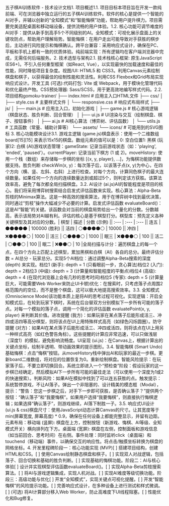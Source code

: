 五子棋AI训练软件 - 技术设计文档1. 项目概述1.1. 项目目标本项目旨在开发一款纯前端、可在浏览器中独立运行的五子棋AI训练软件。软件的核心是提供一个智能的AI对手，并辅以创新的“全知模式”和“智能悔棋”功能，帮助用户提升棋力。项目需要完美适配桌面和移动端设备，提供流畅的用户体验。1.2. 核心功能可调节难度的AI对手：提供从新手到高手5个不同级别的AI。全知模式：可视化展示盘面上的关键攻防点，帮助用户理解局势。智能悔棋：在用户走出可能导致对手获胜的棋步后，主动进行风险提示和悔棋确认。跨平台兼容：采用响应式设计，确保在PC、平板和手机上都有一致的优质体验。纯前端实现：所有逻辑均在客户端浏览器中完成，无需任何后端服务。2. 技术选型与架构2.1. 技术栈核心框架: 原生JavaScript (ES6+)。不引入任何重型框架（如React, Vue），以实现最快的加载速度和最佳的性能，同时降低项目复杂度。视图/UI: HTML5 和 CSS3。利用Canvas元素绘制棋盘和棋子，以获得最佳的绘制性能和灵活性。利用CSS Flexbox和Grid布局实现响应式设计。开发工具 (可选):代码打包: Vite 或 Webpack，用于模块化管理代码和优化最终产物。CSS预处理器: Sass/SCSS，用于更高效地编写样式代码。2.2. 项目结构gomoku-trainer/
├── index.html              # 应用主入口HTML文件
├── css/
│   ├── style.css           # 主要样式文件
│   └── responsive.css      # 响应式布局样式
├── js/
│   ├── main.js             # 应用主入口，初始化游戏
│   ├── game.js             # 核心游戏逻辑（棋盘状态、胜负判断、回合管理）
│   ├── ui.js               # UI渲染与交互（绘制棋盘、棋子、按钮事件）
│   ├── ai.js               # AI核心算法（博弈树、评估函数）
│   └── utils.js            # 工具函数（常量、辅助计算等）
└── assets/
    └── icons/              # 可能用到的SVG图标
3. 核心功能模块设计3.1. 游戏主逻辑 (game.js)棋盘表示：使用一个二维数组 board[15][15] 来表示15x15的棋盘。数组元素的值可以是：0: 空白位置1: 黑棋 (玩家)2: 白棋 (AI)游戏状态管理：gameState: 记录当前游戏状态（如：'playing', 'ended', 'paused'）。currentPlayer: 记录当前下棋方 (1 或 2)。moveHistory: 使用一个栈（数组）来存储每一步棋的坐标 [{x, y, player}, ...]，为悔棋功能提供数据支持。胜负判断 checkWin(x, y)：每次落子后，以该落子点(x, y)为中心，在四个方向（横、竖、左斜、右斜）上进行检查。对每个方向，计算同色棋子的最大连续数量。如果任何一个方向的连续数量达到或超过5个，则判定该方获胜。该算法效率高，避免了每次都全局扫描棋盘。3.2. AI设计 (ai.js)AI的智能程度是项目的核心。我们将采用博弈树搜索结合启发式评估函数来实现。核心算法：Alpha-Beta剪枝的Minimax算法。这是一种高效的搜索算法，用于在博弈树中找到最优决策，同时通过“剪枝”操作大幅减少不必要的计算。启发式评估函数 evaluateBoard()：这是AI“智能”的关键。该函数会对当前的棋盘局势给出一个量化的分数。分数越高，表示该局势对AI越有利。评估的核心是基于棋型打分。棋型库：预先定义各种关键棋型及其对应的分数。| 棋型 | 描述 | 分数 (示例) || :--- | :--- | :--- || 连五 | ⚫⚫⚫⚫⚫ | 100000 (胜利) || 活四 | ⚪⚫⚫⚫⚫⚪ | 10000 || 冲四 | ❌⚫⚫⚫⚫⚪ | 1000 || 活三 | ⚪⚫⚫⚫⚪ | 1000 || 眠三 | ❌⚫⚫⚫⚪ | 100 || 活二 | ⚪⚫⚫⚪ | 100 || 眠二 | ❌⚫⚫⚪ | 10 |全局扫描与计分：遍历棋盘上的每一个点，在四个方向上匹配上述棋型，累加黑棋和白棋（AI）各自的总分。最终评估分数 = AI总分 - 玩家总分。实现5个AI档位：通过调整Alpha-Beta搜索的深度 (depth) 来实现。档位1 (新手): depth = 1 (只看眼前一步，贪心算法)档位2 (入门): depth = 2档位3 (中级): depth = 3 (计算量和智能程度的平衡点)档位4 (高级): depth = 4 (在现代浏览器上会有几秒的思考时间)档位5 (专家): depth = 5 (计算量巨大，可能需要Web Worker来防止UI卡顿)优化：在搜索时，只考虑落子点周围2格范围内的空位，而不是整个棋盘，这可以极大地提高搜索效率。3.3. 全知模式 (Omniscience Mode)该功能本质上是将AI的思考过程可视化。实现逻辑：开启全知模式后，在轮到玩家下棋时，系统在后台替双方分别模拟下一步所有可能的落子点。对每一个模拟的落子点，调用一个简化的评估函数 evaluatePoint(x, y, player) 来判断其价值。进攻提醒 (我方)：如果玩家在某点落子后能形成活三、冲四或活四等高分棋型，则将该点在UI上用特殊样式高亮（如绿色闪烁圆圈）。防守提醒 (对方)：如果AI在某点落子后能形成活三、冲四或活四，则将该点在UI上用另一种样式高亮（如红色警告角标）。这些提醒的计算应非常迅速，可以只做浅层（深度1）的模拟，避免影响流畅度。UI呈现 (ui.js)：在Canvas上，根据计算出的关键点坐标，绘制半透明、带动画效果的提示图形。3.4. 智能悔棋 (Smart Undo)基础悔棋：点击“悔棋”按钮。从moveHistory栈中弹出AI和玩家的最近一步棋。更新board二维数组，将对应的位置恢复为0。重新绘制棋盘。智能风险提示：在玩家落子后，不要立即切换回合。系统立即进入一个“预检查”阶段：假设玩家的这一步棋已经确定，然后模拟AI下一步所有可能的最佳走法（可以使用一个深度为1或2的快速搜索）。判断风险：如果AI在模拟中找到了可以连五获胜的点。触发提示：系统暂停游戏，不让AI落子。弹出一个非阻塞的、设计精美的模态框（Modal），提示：“警告：您这一步棋之后，对手下一步即可获胜，是否确认落子？”提供两个按钮：“确认落子”和“我要悔棋”。如果用户选择“我要悔棋”，则直接执行悔棋逻辑；如果选择“确认落子”，则游戏继续，AI落下制胜一子。3.5. 响应式UI设计 (ui.js & css)棋盘尺寸：使用JavaScript动态计算Canvas的尺寸。让其宽度等于min(屏幕宽度, 屏幕高度) * 0.9，确保在任何设备上都能完整显示，并留有边距。元素布局：移动端 (竖屏): 棋盘在上方，控制按钮（新游戏、悔棋、AI等级、全知模式开关）横向排列在下方。桌面端 (宽屏): 棋盘在左侧，控制面板和游戏信息（如当前回合、思考时间）在右侧。事件处理：同时监听click（桌面端）和touchend（移动端）事件，以确保交互的响应性。将点击/触摸坐标转换为棋盘的网格坐标。4. 开发里程碑阶段一：核心功能实现 (MVP)[ ] 搭建项目结构，创建HTML和CSS。[ ] 使用Canvas绘制静态棋盘和棋子。[ ] 实现双人对战逻辑，包括落子、回合切换和基础的胜负判断。[ ] 实现基础的悔棋功能。阶段二：AI与核心体验[ ] 设计并实现棋型评估函数evaluateBoard()。[ ] 实现Alpha-Beta剪枝搜索算法。[ ] 将AI与游戏逻辑集成，实现人机对战。[ ] 实现AI难度等级切换功能。阶段三：高级功能与优化[ ] 开发“全知模式”，实现关键点可视化提醒。[ ] 开发“智能悔棋”的风险提示功能。[ ] 完善响应式设计，在多种设备上进行测试和样式微调。[ ] (可选) 将AI计算部分移入Web Worker，防止高难度下UI线程阻塞。[ ] 性能优化和Bug修复。
